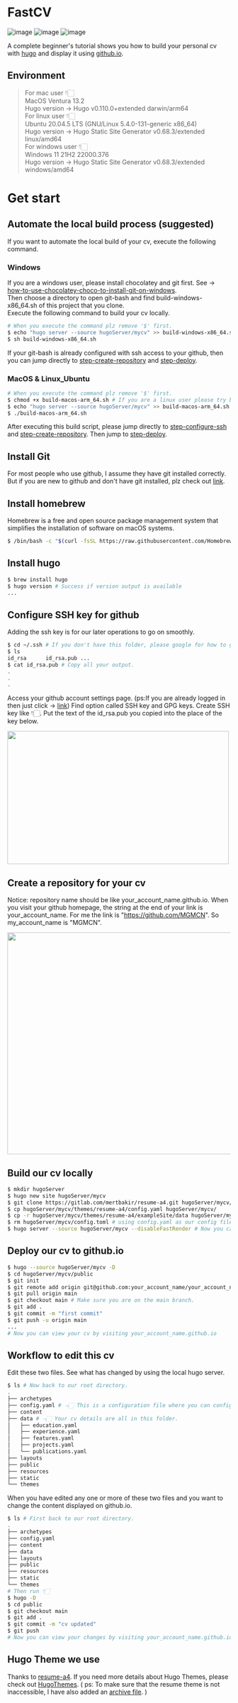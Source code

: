 # FastCV
![image](https://img.shields.io/github/actions/workflow/status/MGMCN/FastCV/actions.yml?logo=github)
![image](https://img.shields.io/github/last-commit/MGMCN/FastCV?logo=github)
![image](https://img.shields.io/github/license/MGMCN/FastCV)

A complete beginner's tutorial shows you how to build your personal cv with [hugo](https://github.com/gohugoio/hugo) and display it using [github.io](https://docs.github.com/en/pages).
## Environment
> For mac user 👇🏻  
> MacOS Ventura 13.2  
> Hugo version -> Hugo v0.110.0+extended darwin/arm64   
> For linux user 👇🏻  
> Ubuntu 20.04.5 LTS (GNU/Linux 5.4.0-131-generic x86_64)  
> Hugo version -> Hugo Static Site Generator v0.68.3/extended linux/amd64    
> For windows user 👇🏻  
> Windows 11 21H2 22000.376  
> Hugo version -> Hugo Static Site Generator v0.68.3/extended windows/amd64
# Get start
## Automate the local build process (suggested)
If you want to automate the local build of your cv, execute the following command.
### Windows
If you are a windows user, please install chocolatey and git first. See -> [how-to-use-chocolatey-choco-to-install-git-on-windows](https://www.geeksforgeeks.org/how-to-use-chocolatey-choco-to-install-git-on-windows/).   
Then choose a directory to open git-bash and find build-windows-x86_64.sh of this project that you clone.  
Execute the following command to build your cv locally.  
```Bash
# When you execute the command plz remove '$' first.
$ echo "hugo server --source hugoServer/mycv" >> build-windows-x86_64.sh
$ sh build-windows-x86_64.sh
```
If your git-bash is already configured with ssh access to your github, then you can jump directly to [step-create-repository](#createrepository) and [step-deploy](#deploy).
### MacOS & Linux_Ubuntu
```Bash
# When you execute the command plz remove '$' first.
$ chmod +x build-macos-arm_64.sh # If you are a linux user please try build-linux-x86_64.sh
$ echo "hugo server --source hugoServer/mycv" >> build-macos-arm_64.sh
$ ./build-macos-arm_64.sh
```
After executing this build script, please jump directly to [step-configure-ssh](#configuressh) and [step-create-repository](#createrepository). Then jump to [step-deploy](#deploy).
## Install Git
For most people who use github, I assume they have git installed correctly. But if you are new to github and don't have git installed, plz check out [link](https://git-scm.com/download/mac).
## Install homebrew
Homebrew is a free and open source package management system that simplifies the installation of software on macOS systems.
```Bash
$ /bin/bash -c "$(curl -fsSL https://raw.githubusercontent.com/Homebrew/install/master/install.sh)"
```
## Install hugo
```Bash
$ brew install hugo
$ hugo version # Success if version output is available
...
```
## <a name="configuressh">Configure SSH key for github</a>
Adding the ssh key is for our later operations to go on smoothly.
```Bash
$ cd ~/.ssh # If you don't have this folder, please google for how to generate ssh key.
$ ls
id_rsa		id_rsa.pub ...
$ cat id_rsa.pub # Copy all your output.
.
.
.
```
Access your github account settings page. (ps:If you are already logged in then just click -> [link](https://github.com/settings/keys)) Find option called SSH key and GPG keys. Create SSH key like 👇🏻. Put the text of the id_rsa.pub you copied into the place of the key below.  

<img src="./images/add_sshkey.jpg" width = "500" height = "300"/>   

## <a name="createrepository">Create a repository for your cv</a>
Notice: repository name should be like your_account_name.github.io. When you visit your github homepage, the string at the end of your link is your_account_name. For me the link is "https://github.com/MGMCN". So my_account_name is "MGMCN".  

<img src="./images/create_repo.jpg" width = "700" height = "500"/>  

## Build our cv locally
```Bash
$ mkdir hugoServer
$ hugo new site hugoServer/mycv
$ git clone https://gitlab.com/mertbakir/resume-a4.git hugoServer/mycv/themes/resume-a4
$ cp hugoServer/mycv/themes/resume-a4/config.yaml hugoServer/mycv/
$ cp -r hugoServer/mycv/themes/resume-a4/exampleSite/data hugoServer/mycv/
$ rm hugoServer/mycv/config.toml # using config.yaml as our config file
$ hugo server --source hugoServer/mycv --disableFastRender # Now you can check your hugo-server is working locally by access http://localhost:1313/ .
```
## <a name="deploy">Deploy our cv to github.io</a>
```Bash
$ hugo --source hugoServer/mycv -D
$ cd hugoServer/mycv/public
$ git init
$ git remote add origin git@github.com:your_account_name/your_account_name.github.io.git
$ git pull origin main
$ git checkout main # Make sure you are on the main branch.
$ git add .
$ git commit -m "first commit"
$ git push -u origin main
...
# Now you can view your cv by visiting your_account_name.github.io
```
## Workflow to edit this cv
Edit these two files. See what has changed by using the local hugo server.
```Bash
$ ls # Now back to our root directory.
.
├── archetypes
├── config.yaml # 👈🏻 This is a configuration file where you can configure.
├── content
├── data # 👈🏻 Your cv details are all in this folder.
│   ├── education.yaml 
│   ├── experience.yaml
│   ├── features.yaml
│   ├── projects.yaml
│   └── publications.yaml
├── layouts
├── public
├── resources
├── static
└── themes
```
When you have edited any one or more of these two files and you want to change the content displayed on github.io.
```Bash
$ ls # First back to our root directory. 
.
├── archetypes
├── config.yaml
├── content
├── data
├── layouts
├── public
├── resources
├── static
└── themes
# Then run 👇🏻
$ hugo -D
$ cd public
$ git checkout main
$ git add .
$ git commit -m "cv updated"
$ git push
# Now you can view your changes by visiting your_account_name.github.io
```
## Hugo Theme we use
Thanks to [resume-a4](https://themes.gohugo.io/themes/resume-a4/). If you need more details about Hugo Themes, please check out [HugoThemes](https://themes.gohugo.io/). ( ps: To make sure that the resume theme is not inaccessible, I have also added an [archive file](https://github.com/MGMCN/FastCV/blob/main/resume-a4.zip). )
